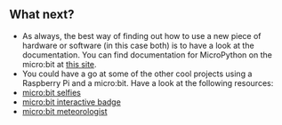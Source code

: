 ## What next?

- As always, the best way of finding out how to use a new piece of hardware or software (in this case both) is to have a look at the documentation. You can find documentation for MicroPython on the micro:bit at [this site](https://microbit-micropython.readthedocs.org/en/latest/).
- You could have a go at some of the other cool projects using a Raspberry Pi and a micro:bit. Have a look at the following resources:
- [micro:bit selfies](https://projects.raspberrypi.org/en/projects/microbit-selfies)
- [micro:bit interactive badge](https://projects.raspberrypi.org/en/projects/interactive-badge)
- [micro:bit meteorologist](https://projects.raspberrypi.org/en/projects/microbit-meteorologist)


